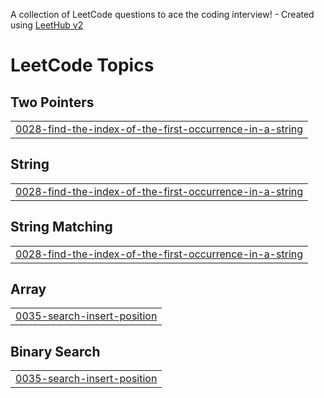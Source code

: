 A collection of LeetCode questions to ace the coding interview! - Created using [LeetHub v2](https://github.com/arunbhardwaj/LeetHub-2.0)
<!---LeetCode Topics Start-->
# LeetCode Topics
## Two Pointers
|  |
| ------- |
| [0028-find-the-index-of-the-first-occurrence-in-a-string](https://github.com/gl00mt1t4n/leetcode-solutions/tree/master/0028-find-the-index-of-the-first-occurrence-in-a-string) |
## String
|  |
| ------- |
| [0028-find-the-index-of-the-first-occurrence-in-a-string](https://github.com/gl00mt1t4n/leetcode-solutions/tree/master/0028-find-the-index-of-the-first-occurrence-in-a-string) |
## String Matching
|  |
| ------- |
| [0028-find-the-index-of-the-first-occurrence-in-a-string](https://github.com/gl00mt1t4n/leetcode-solutions/tree/master/0028-find-the-index-of-the-first-occurrence-in-a-string) |
## Array
|  |
| ------- |
| [0035-search-insert-position](https://github.com/gl00mt1t4n/leetcode-solutions/tree/master/0035-search-insert-position) |
## Binary Search
|  |
| ------- |
| [0035-search-insert-position](https://github.com/gl00mt1t4n/leetcode-solutions/tree/master/0035-search-insert-position) |
<!---LeetCode Topics End-->